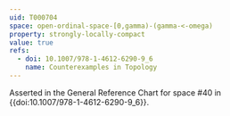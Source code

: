 ```yaml
---
uid: T000704
space: open-ordinal-space-[0,gamma)-(gamma-<-omega)
property: strongly-locally-compact
value: true
refs:
  - doi: 10.1007/978-1-4612-6290-9_6
    name: Counterexamples in Topology
---
```

Asserted in the General Reference Chart for space #40 in
{{doi:10.1007/978-1-4612-6290-9_6}}.
